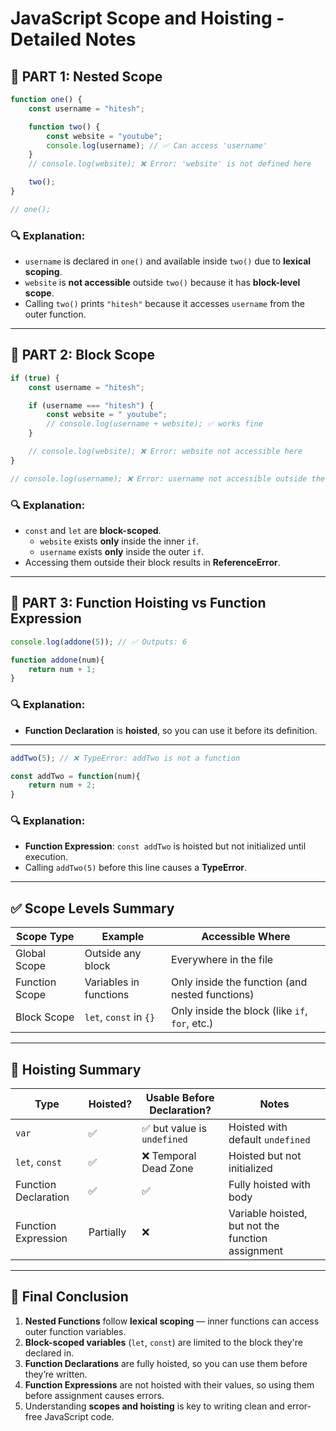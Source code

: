 
# JavaScript Scope and Hoisting - Detailed Notes

## 🔶 PART 1: Nested Scope

```js
function one() {
    const username = "hitesh";

    function two() {
        const website = "youtube";
        console.log(username); // ✅ Can access 'username'
    }
    // console.log(website); ❌ Error: 'website' is not defined here

    two();
}

// one();
```

### 🔍 Explanation:
- `username` is declared in `one()` and available inside `two()` due to **lexical scoping**.
- `website` is **not accessible** outside `two()` because it has **block-level scope**.
- Calling `two()` prints `"hitesh"` because it accesses `username` from the outer function.

---

## 🔶 PART 2: Block Scope

```js
if (true) {
    const username = "hitesh";

    if (username === "hitesh") {
        const website = " youtube";
        // console.log(username + website); ✅ works fine
    }

    // console.log(website); ❌ Error: website not accessible here
}

// console.log(username); ❌ Error: username not accessible outside the block
```

### 🔍 Explanation:
- `const` and `let` are **block-scoped**.
  - `website` exists **only** inside the inner `if`.
  - `username` exists **only** inside the outer `if`.
- Accessing them outside their block results in **ReferenceError**.

---

## 🔶 PART 3: Function Hoisting vs Function Expression

```js
console.log(addone(5)); // ✅ Outputs: 6

function addone(num){
    return num + 1;
}
```

### 🔍 Explanation:
- **Function Declaration** is **hoisted**, so you can use it before its definition.

---

```js
addTwo(5); // ❌ TypeError: addTwo is not a function

const addTwo = function(num){
    return num + 2;
}
```

### 🔍 Explanation:
- **Function Expression**: `const addTwo` is hoisted but not initialized until execution.
- Calling `addTwo(5)` before this line causes a **TypeError**.

---

## ✅ Scope Levels Summary

| Scope Type     | Example               | Accessible Where                                |
|----------------|------------------------|--------------------------------------------------|
| Global Scope   | Outside any block      | Everywhere in the file                          |
| Function Scope | Variables in functions | Only inside the function (and nested functions) |
| Block Scope    | `let`, `const` in `{}` | Only inside the block (like `if`, `for`, etc.)  |

---

## 🔄 Hoisting Summary

| Type               | Hoisted? | Usable Before Declaration? | Notes                                                  |
|--------------------|----------|-----------------------------|--------------------------------------------------------|
| `var`              | ✅        | ✅ but value is `undefined` | Hoisted with default `undefined`                      |
| `let`, `const`     | ✅        | ❌ Temporal Dead Zone       | Hoisted but not initialized                           |
| Function Declaration | ✅        | ✅                           | Fully hoisted with body                               |
| Function Expression  | Partially | ❌                          | Variable hoisted, but not the function assignment     |

---

## 📌 Final Conclusion

1. **Nested Functions** follow **lexical scoping** — inner functions can access outer function variables.
2. **Block-scoped variables** (`let`, `const`) are limited to the block they're declared in.
3. **Function Declarations** are fully hoisted, so you can use them before they’re written.
4. **Function Expressions** are not hoisted with their values, so using them before assignment causes errors.
5. Understanding **scopes and hoisting** is key to writing clean and error-free JavaScript code.